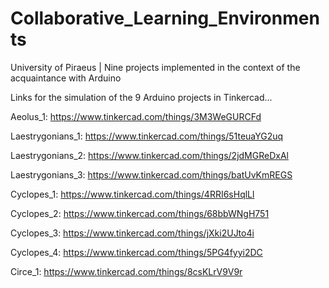 # Collaborative_Learning_Environments
University of Piraeus | Nine projects implemented in the context of the acquaintance with Arduino 

Links for the simulation of the 9 Arduino projects in Tinkercad...

Aeolus_1:  https://www.tinkercad.com/things/3M3WeGURCFd  

Laestrygonians_1: https://www.tinkercad.com/things/51teuaYG2uq   

Laestrygonians_2: https://www.tinkercad.com/things/2jdMGReDxAl  

Laestrygonians_3: https://www.tinkercad.com/things/batUvKmREGS  

Cyclopes_1: https://www.tinkercad.com/things/4RRI6sHqlLl   

Cyclopes_2: https://www.tinkercad.com/things/68bbWNgH751   

Cyclopes_3: https://www.tinkercad.com/things/jXki2UJto4i   

Cyclopes_4: https://www.tinkercad.com/things/5PG4fyyi2DC   

Circe_1: https://www.tinkercad.com/things/8csKLrV9V9r                                                                
